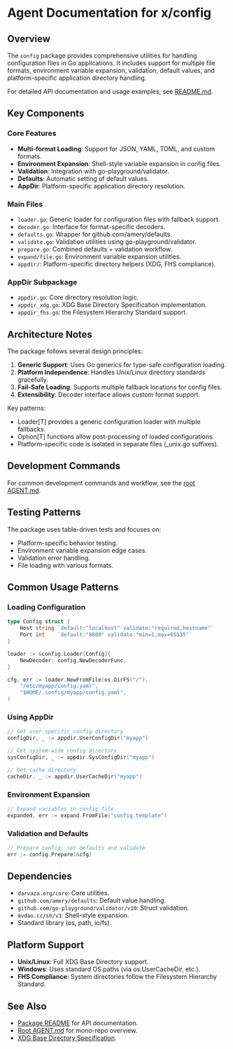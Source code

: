 # Agent Documentation for x/config

## Overview

The `config` package provides comprehensive utilities for handling
configuration files in Go applications. It includes support for multiple
file formats, environment variable expansion, validation, default values,
and platform-specific application directory handling.

For detailed API documentation and usage examples, see [README.md](README.md).

## Key Components

### Core Features

- **Multi-format Loading**: Support for JSON, YAML, TOML, and custom formats.
- **Environment Expansion**: Shell-style variable expansion in config files.
- **Validation**: Integration with go-playground/validator.
- **Defaults**: Automatic setting of default values.
- **AppDir**: Platform-specific application directory resolution.

### Main Files

- `loader.go`: Generic loader for configuration files with fallback support.
- `decoder.go`: Interface for format-specific decoders.
- `defaults.go`: Wrapper for github.com/amery/defaults.
- `validate.go`: Validation utilities using go-playground/validator.
- `prepare.go`: Combined defaults + validation workflow.
- `expand/file.go`: Environment variable expansion utilities.
- `appdir/`: Platform-specific directory helpers (XDG, FHS compliance).

### AppDir Subpackage

- `appdir.go`: Core directory resolution logic.
- `appdir_xdg.go`: XDG Base Directory Specification implementation.
- `appdir_fhs.go`: the Filesystem Hierarchy Standard support.

## Architecture Notes

The package follows several design principles:

1. **Generic Support**: Uses Go generics for type-safe configuration loading.
2. **Platform Independence**: Handles Unix/Linux directory standards gracefully.
3. **Fail-Safe Loading**: Supports multiple fallback locations for config files.
4. **Extensibility**: Decoder interface allows custom format support.

Key patterns:
- Loader[T] provides a generic configuration loader with multiple fallbacks.
- Option[T] functions allow post-processing of loaded configurations.
- Platform-specific code is isolated in separate files (_unix.go suffixes).

## Development Commands

For common development commands and workflow, see the [root AGENT.md](../AGENT.md).

## Testing Patterns

The package uses table-driven tests and focuses on:
- Platform-specific behavior testing.
- Environment variable expansion edge cases.
- Validation error handling.
- File loading with various formats.

## Common Usage Patterns

### Loading Configuration

```go
type Config struct {
    Host string `default:"localhost" validate:"required,hostname"`
    Port int    `default:"8080" validate:"min=1,max=65535"`
}

loader := &config.Loader[Config]{
    NewDecoder: config.NewDecoderFunc,
}

cfg, err := loader.NewFromFile(os.DirFS("/"),
    "/etc/myapp/config.yaml",
    "$HOME/.config/myapp/config.yaml",
)
```

### Using AppDir

```go
// Get user-specific config directory
configDir, _ := appdir.UserConfigDir("myapp")

// Get system-wide config directory
sysConfigDir, _ := appdir.SysConfigDir("myapp")

// Get cache directory
cacheDir, _ := appdir.UserCacheDir("myapp")
```

### Environment Expansion

```go
// Expand variables in config file
expanded, err := expand.FromFile("config.template")
```

### Validation and Defaults

```go
// Prepare config: set defaults and validate
err := config.Prepare(&cfg)
```

## Dependencies

- `darvaza.org/core`: Core utilities.
- `github.com/amery/defaults`: Default value handling.
- `github.com/go-playground/validator/v10`: Struct validation.
- `mvdan.cc/sh/v3`: Shell-style expansion.
- Standard library (os, path, io/fs).

## Platform Support

- **Unix/Linux**: Full XDG Base Directory support.
- **Windows**: Uses standard OS paths (via os.UserCacheDir, etc.).
- **FHS Compliance**: System directories follow the Filesystem Hierarchy Standard.

## See Also

- [Package README](README.md) for API documentation.
- [Root AGENT.md](../AGENT.md) for mono-repo overview.
- [XDG Base Directory Specification](https://specifications.freedesktop.org/basedir-spec/basedir-spec-latest.html).
